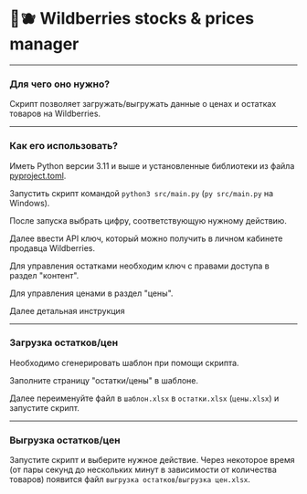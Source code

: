 # 🍓🫐 Wildberries stocks & prices manager

---

### Для чего оно нужно?

Скрипт позволяет загружать/выгружать данные о ценах и остатках товаров на Wildberries.

---

### Как его использовать?

Иметь Python версии 3.11 и выше и установленные библиотеки из файла [pyproject.toml](./pyproject.toml).

Запустить скрипт командой `python3 src/main.py` (`py src/main.py` на Windows).

После запуска выбрать цифру, соответствующую нужному действию.

Далее ввести API ключ, который можно получить в личном кабинете продавца Wildberries.

Для управления остатками необходим ключ с правами доступа в раздел "контент".

Для управления ценами в раздел "цены".

Далее детальная инструкция

---

### Загрузка остатков/цен

Необходимо сгенерировать шаблон при помощи скрипта.

Заполните страницу "остатки/цены" в шаблоне.

Далее переименуйте файл в `шаблон.xlsx` в `остатки.xlsx` (`цены.xlsx`) и запустите скрипт.

---

### Выгрузка остатков/цен

Запустите скрипт и выберите нужное действие.
Через некоторое время (от пары секунд до нескольких минут в зависимости от количества товаров) появится
файл `выгрузка остатков`/`выгрузка цен.xlsx`.
